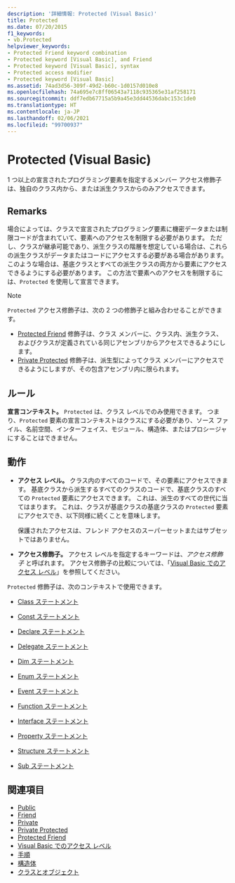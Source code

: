```yaml
---
description: '詳細情報: Protected (Visual Basic)'
title: Protected
ms.date: 07/20/2015
f1_keywords:
- vb.Protected
helpviewer_keywords:
- Protected Friend keyword combination
- Protected keyword [Visual Basic], and Friend
- Protected keyword [Visual Basic], syntax
- Protected access modifier
- Protected keyword [Visual Basic]
ms.assetid: 74ad3d56-309f-49d2-b60c-1d0157d010e8
ms.openlocfilehash: 74a695e7c8ff06543a7118c935365e31af258171
ms.sourcegitcommit: ddf7edb67715a5b9a45e3dd44536dabc153c1de0
ms.translationtype: HT
ms.contentlocale: ja-JP
ms.lasthandoff: 02/06/2021
ms.locfileid: "99700937"
---
```

# <a name="protected-visual-basic"></a>Protected (Visual Basic)

1 つ以上の宣言されたプログラミング要素を指定するメンバー アクセス修飾子は、独自のクラス内から、または派生クラスからのみアクセスできます。

## <a name="remarks"></a>Remarks

場合によっては、クラスで宣言されたプログラミング要素に機密データまたは制限コードが含まれていて、要素へのアクセスを制限する必要があります。 ただし、クラスが継承可能であり、派生クラスの階層を想定している場合は、これらの派生クラスがデータまたはコードにアクセスする必要がある場合があります。 このような場合は、基底クラスとすべての派生クラスの両方から要素にアクセスできるようにする必要があります。 この方法で要素へのアクセスを制限するには、`Protected` を使用して宣言できます。

> [!NOTE]
> `Protected` アクセス修飾子は、次の 2 つの修飾子と組み合わせることができます。
>
> - [Protected Friend](protected-friend.md) 修飾子は、クラス メンバーに、クラス内、派生クラス、およびクラスが定義されている同じアセンブリからアクセスできるようにします。
> - [Private Protected](private-protected.md) 修飾子は、派生型によってクラス メンバーにアクセスできるようにしますが、その包含アセンブリ内に限られます。

## <a name="rules"></a>ルール

**宣言コンテキスト。** `Protected` は、クラス レベルでのみ使用できます。 つまり、`Protected` 要素の宣言コンテキストはクラスにする必要があり、ソース ファイル、名前空間、インターフェイス、モジュール、構造体、またはプロシージャにすることはできません。

## <a name="behavior"></a>動作

- **アクセス レベル。** クラス内のすべてのコードで、その要素にアクセスできます。 基底クラスから派生するすべてのクラスのコードで、基底クラスのすべての `Protected` 要素にアクセスできます。 これは、派生のすべての世代に当てはまります。 これは、クラスが基底クラスの基底クラスの `Protected` 要素にアクセスでき、以下同様に続くことを意味します。

     保護されたアクセスは、フレンド アクセスのスーパーセットまたはサブセットではありません。

- **アクセス修飾子。** アクセス レベルを指定するキーワードは、*アクセス修飾子* と呼ばれます。 アクセス修飾子の比較については、「[Visual Basic でのアクセス レベル](../../programming-guide/language-features/declared-elements/access-levels.md)」を参照してください。

`Protected` 修飾子は、次のコンテキストで使用できます。

- [Class ステートメント](../statements/class-statement.md)

- [Const ステートメント](../statements/const-statement.md)

- [Declare ステートメント](../statements/declare-statement.md)

- [Delegate ステートメント](../statements/delegate-statement.md)

- [Dim ステートメント](../statements/dim-statement.md)

- [Enum ステートメント](../statements/enum-statement.md)

- [Event ステートメント](../statements/event-statement.md)

- [Function ステートメント](../statements/function-statement.md)

- [Interface ステートメント](../statements/interface-statement.md)

- [Property ステートメント](../statements/property-statement.md)

- [Structure ステートメント](../statements/structure-statement.md)

- [Sub ステートメント](../statements/sub-statement.md)

## <a name="see-also"></a>関連項目

- [Public](public.md)
- [Friend](friend.md)
- [Private](private.md)
- [Private Protected](private-protected.md)
- [Protected Friend](protected-friend.md)
- [Visual Basic でのアクセス レベル](../../programming-guide/language-features/declared-elements/access-levels.md)
- [手順](../../programming-guide/language-features/procedures/index.md)
- [構造体](../../programming-guide/language-features/data-types/structures.md)
- [クラスとオブジェクト](../../programming-guide/language-features/objects-and-classes/index.md)
